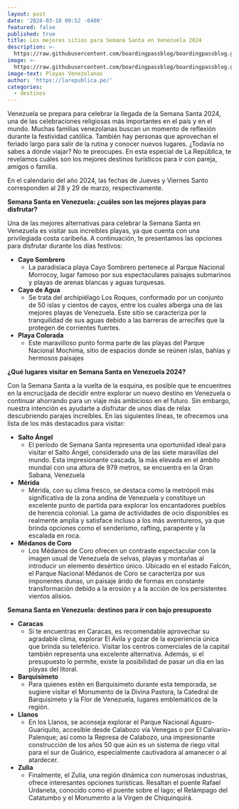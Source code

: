 ```yaml
---
layout: post
date: '2024-03-18 09:52 -0400'
featured: false
published: true
title: Los mejores sitios para Semana Santa en Venezuela 2024
description: >-
  https://raw.githubusercontent.com/boardingpassblog/boardingpassblog.github.io/main/assets/images/Turista-en-Playa.jpg
image: >-
  https://raw.githubusercontent.com/boardingpassblog/boardingpassblog.github.io/main/assets/images/Turista-en-Playa.jpg
image-text: Playas Venezolanas
author: 'https://larepublica.pe/'
categories:
  - destinos
---
```

Venezuela se prepara para celebrar la llegada de la Semana Santa 2024, una de las celebraciones religiosas más importantes en el país y en el mundo. Muchas familias venezolanas buscan un momento de reflexión durante la festividad católica. También hay personas que aprovechan el feriado largo para salir de la rutina y conocer nuevos lugares. ¿Todavía no sabes a dónde viajar? No te preocupes. En esta especial de La República, te revelamos cuáles son los mejores destinos turísticos para ir con pareja, amigos o familia.

En el calendario del año 2024, las fechas de Jueves y Viernes Santo corresponden al 28 y 29 de marzo, respectivamente.

**Semana Santa en Venezuela: ¿cuáles son las mejores playas para disfrutar?**

Una de las mejores alternativas para celebrar la Semana Santa en Venezuela es visitar sus increíbles playas, ya que cuenta con una privilegiada costa caribeña. A continuación, te presentamos las opciones para disfrutar durante los días festivos:

- **Cayo Sombrero**
	- La paradisiaca playa Cayo Sombrero pertenece al Parque Nacional Morrocoy, lugar famoso por sus espectaculares paisajes submarinos y playas de arenas blancas y aguas turquesas.
- **Cayo de Agua**
	- Se trata del archipiélago Los Roques, conformado por un conjunto de 50 islas y cientos de cayos, entre los cuales alberga una de las mejores playas de Venezuela. Este sitio se caracteriza por la tranquilidad de sus aguas debido a las barreras de arrecifes que la protegen de corrientes fuertes.
- **Playa Colorada**
	- Este maravilloso punto forma parte de las playas del Parque Nacional Mochima, sitio de espacios donde se reúnen islas, bahías y hermosos paisajes

**¿Qué lugares visitar en Semana Santa en Venezuela 2024?**

Con la Semana Santa a la vuelta de la esquina, es posible que te encuentres en la encrucijada de decidir entre explorar un nuevo destino en Venezuela o continuar ahorrando para un viaje más ambicioso en el futuro. Sin embargo, nuestra intención es ayudarte a disfrutar de unos días de relax descubriendo parajes increíbles. En las siguientes líneas, te ofrecemos una lista de los más destacados para visitar:

- **Salto Ángel**
	- El período de Semana Santa representa una oportunidad ideal para visitar el Salto Ángel, considerado una de las siete maravillas del mundo. Esta impresionante cascada, la más elevada en el ámbito mundial con una altura de 979 metros, se encuentra en la Gran Sabana, Venezuela
- **Mérida**
	- Mérida, con su clima fresco, se destaca como la metrópoli más significativa de la zona andina de Venezuela y constituye un excelente punto de partida para explorar los encantadores pueblos de herencia colonial. La gama de actividades de ocio disponibles es realmente amplia y satisface incluso a los más aventureros, ya que brinda opciones como el senderismo, rafting, parapente y la escalada en roca.
- **Médanos de Coro**
	- Los Médanos de Coro ofrecen un contraste espectacular con la imagen usual de Venezuela de selvas, playas y montañas al introducir un elemento desértico único. Ubicado en el estado Falcón, el Parque Nacional Médanos de Coro se caracteriza por sus imponentes dunas, un paisaje árido de formas en constante transformación debido a la erosión y a la acción de los persistentes vientos alisios.
    
**Semana Santa en Venezuela: destinos para ir con bajo presupuesto**

- **Caracas**
	- Si te encuentras en Caracas, es recomendable aprovechar su agradable clima, explorar El Ávila y gozar de la experiencia única que brinda su teleférico. Visitar los centros comerciales de la capital también representa una excelente alternativa. Además, si el presupuesto lo permite, existe la posibilidad de pasar un día en las playas del litoral.
- **Barquisimeto**
  - Para quienes estén en Barquisimeto durante esta temporada, se sugiere visitar el Monumento de la Divina Pastora, la Catedral de Barquisimeto y la Flor de Venezuela, lugares emblemáticos de la región.
- **Llanos**
  - En los Llanos, se aconseja explorar el Parque Nacional Aguaro-Guariquito, accesible desde Calabozo vía Venegas o por El Calvario–Palenque; así como la Represa de Calabozo, una impresionante construcción de los años 50 que aún es un sistema de riego vital para el sur de Guárico, especialmente cautivadora al amanecer o al atardecer.
- **Zulia**
  - Finalmente, el Zulia, una región dinámica con numerosas industrias, ofrece interesantes opciones turísticas. Resaltan el puente Rafael Urdaneta, conocido como el puente sobre el lago; el Relámpago del Catatumbo y el Monumento a la Virgen de Chiquinquirá.
